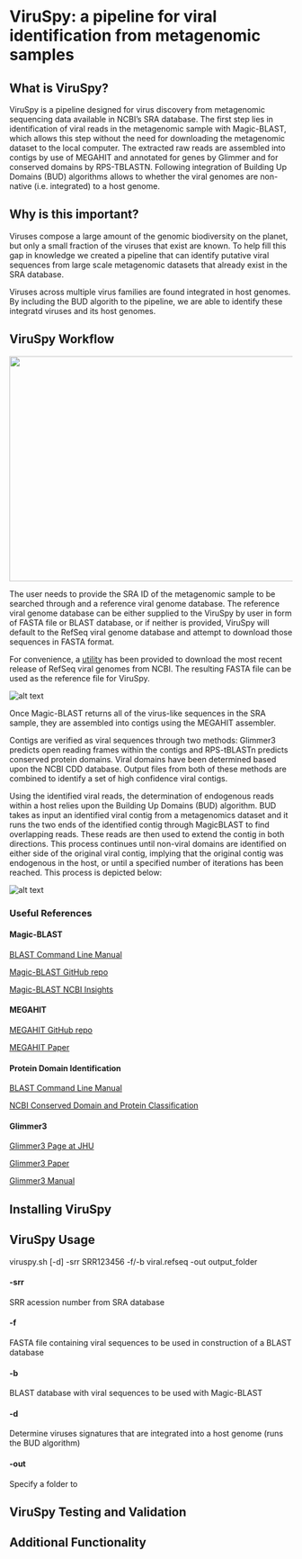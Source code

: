 # ViruSpy: a pipeline for viral identification from metagenomic samples

## What is ViruSpy?

ViruSpy is a pipeline designed for virus discovery from metagenomic sequencing data available in NCBI’s SRA database. The first step lies in identification of viral reads in the metagenomic sample with Magic-BLAST, which allows this step without the need for downloading the metagenomic dataset to the local computer. The extracted raw reads are assembled into contigs by use of MEGAHIT and annotated for genes by Glimmer and for conserved domains by RPS-TBLASTN. Following integration of Building Up Domains (BUD) algorithms allows to whether the viral genomes are non-native (i.e. integrated) to a host genome.

## Why is this important?

Viruses compose a large amount of the genomic biodiversity on the planet, but only a small fraction of the viruses that exist are known. To help fill this gap in knowledge we created a pipeline that can identify putative viral sequences from large scale metagenomic datasets that already exist in the SRA database.

Viruses across multiple virus families are found integrated in host genomes. By including the BUD algorith to the pipeline, we are able to identify these integratd viruses and its host genomes.

## ViruSpy Workflow

<img src="https://github.com/NCBI-Hackathons/VirusCore/blob/master/input.png" height="400" width="550">

The user needs to provide the SRA ID of the metagenomic sample to be searched through and a reference viral genome database. The reference viral genome database can be either supplied to the ViruSpy by user in form of FASTA file or BLAST database, or if neither is provided, ViruSpy will default to the RefSeq viral genome database and attempt to download those sequences in FASTA format. 

For convenience, a [utility](https://github.com/NCBI-Hackathons/VirusCore/blob/master/get_refseq_viral_seqs.sh) has been provided to download the most recent release of RefSeq viral genomes from NCBI. The resulting FASTA file can be used as the reference file for ViruSpy.

![alt text](https://github.com/NCBI-Hackathons/VirusCore/blob/master/Workflow_Diagram.JPG "Workflow Overview")

Once Magic-BLAST returns all of the virus-like sequences in the SRA sample, they are assembled into contigs using the MEGAHIT assembler.

Contigs are verified as viral sequences through two methods: Glimmer3 predicts open reading frames within the contigs and RPS-tBLASTn predicts conserved protein domains. Viral domains have been determined based upon the NCBI CDD database. Output files from both of these methods are combined to identify a set of high confidence viral contigs. 

Using the identified viral reads, the determination of endogenous reads within a host relies upon the Building Up Domains (BUD) algorithm. BUD takes as input an identified viral contig from a metagenomics dataset and it runs the two ends of the identified contig through MagicBLAST to find overlapping reads. These reads are then used to extend the contig in both directions. This process continues until non-viral domains are identified on either side of the original viral contig, implying that the original contig was endogenous in the host, or until a specified number of iterations has been reached. This process is depicted below:

![alt text](https://github.com/NCBI-Hackathons/VirusCore/blob/master/BUD_Algorithm.JPG "Building Up Domains Algorithm")
### Useful References

#### Magic-BLAST

[BLAST Command Line Manual](https://www.ncbi.nlm.nih.gov/books/NBK279690/)

[Magic-BLAST GitHub repo](https://github.com/boratyng/magicblast)

[Magic-BLAST NCBI Insights](https://ncbiinsights.ncbi.nlm.nih.gov/2016/10/13/introducing-magic-blast/)

#### MEGAHIT

[MEGAHIT GitHub repo](https://github.com/voutcn/megahit)

[MEGAHIT Paper](https://www.ncbi.nlm.nih.gov/pubmed/25609793)

#### Protein Domain Identification

[BLAST Command Line Manual](https://www.ncbi.nlm.nih.gov/books/NBK279690/)

[NCBI Conserved Domain and Protein Classification](https://www.ncbi.nlm.nih.gov/Structure/cdd/cdd_help.shtml)

#### Glimmer3

[Glimmer3 Page at JHU](https://ccb.jhu.edu/software/glimmer/)

[Glimmer3 Paper](https://ccb.jhu.edu/papers/glimmer3.pdf)

[Glimmer3 Manual](https://ccb.jhu.edu/software/glimmer/glim302notes.pdf)

## Installing ViruSpy

## ViruSpy Usage

viruspy.sh [-d] -srr SRR123456 -f/-b viral.refseq -out output_folder

#### -srr

  SRR acession number from SRA database

#### -f 

  FASTA file containing viral sequences to be used in construction of a BLAST database

#### -b 

  BLAST database with viral sequences to be used with Magic-BLAST

#### -d
   
  Determine viruses signatures that are integrated into a host genome (runs the BUD algorithm)

#### -out

  Specify a folder to 

## ViruSpy Testing and Validation

## Additional Functionality












